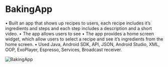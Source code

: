 # BakingApp

•	Built an app that shows up recipes to users, each recipe includes it’s ingredients and steps and each step includes a description and a short video.
•	The app allows users to see 
•	The app provides a home screen widget, which allow users to select a recipe and see it’s ingredients from the home screen.
•	Used Java, Android SDK, API, JSON, Android Studio, XML, OOP, ExoPlayer, Espresso, Services, Broadcast receiver.

 ![BakingApp](https://media.giphy.com/media/2rAHEcDRXFxcHbnXCG/giphy.gif) 
